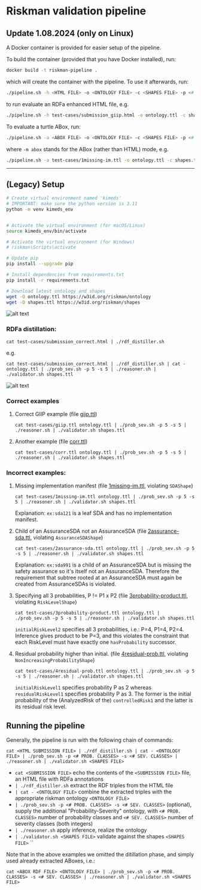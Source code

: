 # Riskman validation pipeline

## Update 1.08.2024 (only on Linux)

A Docker container is provided for easier setup of the pipeline.

To build the container (provided that you have Docker installed), run:

```bash
docker build -t riskman-pipeline .
```

which will create the container with the pipeline. To use it afterwards, run:

```bash
./pipeline.sh -h <HTML FILE> -o <ONTOLOGY FILE> -c <SHAPES FILE> -p <# PROBABILITY CLASSES> -s <# SEVERITY CLASSES> -m html
```
to run evaluate an RDFa enhanced HTML file, e.g.
```bash
./pipeline.sh -h test-cases/submission_giip.html -o ontology.ttl -c shapes.ttl -p 5 -s 5 -m html
```
To evaluate a turtle ABox, run:

```bash
./pipeline.sh -a <ABOX FILE> -o <ONTOLOGY FILE> -c <SHAPES FILE> -p <# PROBABILITY CLASSES> -s <# SEVERITY CLASSES> -m abox
```
where `-m abox` stands for the ABox (rather than HTML) mode, e.g.
```bash
./pipeline.sh -a test-cases/1missing-im.ttl -o ontology.ttl -c shapes.ttl -p 5 -s 5 -m abox
```

___

## (Legacy) Setup



```bash
# Create virtual environment named 'kimeds'
# IMPORTANT: make sure the python version is 3.11
python -m venv kimeds_env


# Activate the virtual environment (for macOS/Linux)
source kimeds_env/bin/activate

# Activate the virtual environment (for Windows)
# riskman\Scripts\activate

# Update pip
pip install --upgrade pip

# Install dependencies from requirements.txt
pip install -r requirements.txt

# Download latest ontology and shapes
wget -O ontology.ttl https://w3id.org/riskman/ontology
wget -O shapes.ttl https://w3id.org/riskman/shapes
```

![alt text](img/flow.png)


### RDFa distillation:

```
cat test-cases/submission_correct.html | ./rdf_distiller.sh 
```
e.g.
```
cat test-cases/submission_correct.html | ./rdf_distiller.sh | cat - ontology.ttl | ./prob_sev.sh -p 5 -s 5 | ./reasoner.sh | ./validator.sh shapes.ttl
```

![alt text](img/instance.png)


### Correct examples
1.  Correct GIIP example (file [giip.ttl](test-cases/giip.ttl)) 

      ```
      cat test-cases/giip.ttl ontology.ttl | ./prob_sev.sh -p 5 -s 5 | ./reasoner.sh | ./validator.sh shapes.ttl   
      ```

2. Another example (file [corr.ttl](test-cases/corr.ttl))
      ```
      cat test-cases/corr.ttl ontology.ttl | ./prob_sev.sh -p 5 -s 5 | ./reasoner.sh | ./validator.sh shapes.ttl   
      ```

### Incorrect examples:
1.  Missing implementation manifest (file [1missing-im.ttl](test-cases/1missing-im.ttl), violating `SDAShape`) 

      ```
      cat test-cases/1missing-im.ttl ontology.ttl | ./prob_sev.sh -p 5 -s 5 | ./reasoner.sh | ./validator.sh shapes.ttl   
      ```

      Explanation: `ex:sda121` is a leaf SDA and has no implementation manifest.

2. Child of an AssuranceSDA not an AssuranceSDA (file [2assurance-sda.ttl](test-cases/2assurance-sda.ttl), violating `AssuranceSDAShape`)
      ```
      cat test-cases/2assurance-sda.ttl ontology.ttl | ./prob_sev.sh -p 5 -s 5 | ./reasoner.sh | ./validator.sh shapes.ttl   
      ```
      Explanation: `ex:sda991` is a child of an AssuranceSDA but is missing the safety assurance so it's itself not an AssuranceSDA. Therefore the requirement that subtree rooted at an AssuranceSDA must again be created from AssuranceSDAs is violated. 

3. Specifying all 3 probabilities, P != P1 x P2 (file [3probability-product.ttl](test-cases/3probability-product.ttl), violating `RiskLevelShape`)
      ```
      cat test-cases/3probability-product.ttl ontology.ttl | ./prob_sev.sh -p 5 -s 5 | ./reasoner.sh | ./validator.sh shapes.ttl   
      ```
      `initialRiskLevel2` specifies all 3 probabilities, i.e.:
         P=4,
         P1=4,
         P2=4.
        Inference gives product to be P=3, and this violates the constraint that each RiskLevel must have exactly one `hasProbability` successor.



4. Residual probability higher than initial. (file [4residual-prob.ttl](test-cases/4residual-prob.ttl), violating `NonIncreasingProbabilityShape`)
      ```
      cat test-cases/4residual-prob.ttl ontology.ttl | ./prob_sev.sh -p 5 -s 5 | ./reasoner.sh | ./validator.sh shapes.ttl   
      ```

      `initialRiskLevel1` specifies probability P as 2 whereas `residualRiskLevel1` specifies probability P as 3. The former is the initial probability of the (AnalyzedRisk of the) `controlledRisk1` and the latter is its residual risk level.



## Running the pipeline

Generally, the pipeline is run with the following chain of commands:

```
cat <HTML SUBMISSION FILE> | ./rdf_distiller.sh | cat - <ONTOLOGY FILE> | ./prob_sev.sh -p <# PROB. CLASSES> -s <# SEV. CLASSES> | ./reasoner.sh | ./validator.sh <SHAPES FILE>
```

- `cat <SUBMISSION FILE>` echo the contents of the `<SUBMISSION FILE>` file, an HTML file with RDFa annotations
- `| ./rdf_distiller.sh` extract the RDF triples from the HTML file
- `| cat - <ONTOLOGY FILE>` combine the extracted triples with the appropriate riskman ontology `<ONTOLOGY FILE>`
- `| ./prob_sev.sh -p <# PROB. CLASSES> -s <# SEV. CLASSES>` (optional), supply the additional "Probability-Severity" ontology, with `<# PROB. CLASSES>` number of probability classes and `<# SEV. CLASSES>` number of severity classes (both integers)
- `| ./reasoner.sh` apply inference, realize the ontology
- `| ./validator.sh <SHAPES FILE>` validate against the shapes `<SHAPES FILE>`
``

Note that in the above examples we omitted the ditillation phase, and simply used already extracted ABoxes, i.e.:

```
cat <ABOX RDF FILE> <ONTOLOGY FILE> | ./prob_sev.sh -p <# PROB. CLASSES> -s <# SEV. CLASSES> | ./reasoner.sh | ./validator.sh <SHAPES FILE>
```